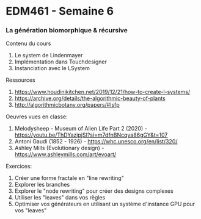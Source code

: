 # EDM461 - Semaine 6
### La génération biomorphique & récursive 

Contenu du cours
1. Le system de Lindenmayer 
2. Implémentation dans Touchdesigner 
3. Instanciation avec le LSystem 

Ressources
1. https://www.houdinikitchen.net/2019/12/21/how-to-create-l-systems/
2. https://archive.org/details/the-algorithmic-beauty-of-plants
3. http://algorithmicbotany.org/papers/#lsfp 

Oeuvres vues en classe: 
1. Melodysheep - Museum of Alien Life Part 2 (2020) - https://youtu.be/ThDYazipjSI?si=m7dfnBNcqya86gGY&t=107 
2. Antoni Gaudi (1852 - 1926) - https://whc.unesco.org/en/list/320/
3. Ashley Mills (Evolutionary design) - https://www.ashleymills.com/art/evoart/

Exercices: 
1. Créer une forme fractale en "line rewriting" 
2. Explorer les branches 
3. Explorer le "node rewriting" pour créer des designs complexes 
3. Utiliser les "leaves" dans vos règles 
4. Optimiser vos générateurs en utilisant un système d'instance GPU pour vos "leaves"
